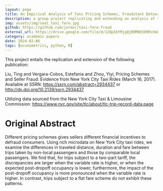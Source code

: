 ```yaml
---
layout: page
title: An Empirical Analysis of Taxi Pricing Schemes, Fraudulent Detours, and Passenger Volition
description: a group project replicating and extending an analysis of the propensities of taxi fare fraud
img: assets/img/seat_taxi_fare.jpg
github: https://github.com/jormur/taxi-fare-fraud
external_url: https://drive.google.com/file/d/12QpIbYMjgQjB9MN9309RcHoWVOE0pBwp/view?usp=sharing
category: academic papers
date: 2024-02-06
tags: [econometrics, python, R]
---
```


This project entails the replication and extension of the following publication:

Liu, Ting and Vergara-Cobos, Estefania and Zhou, Yiyi, Pricing Schemes and Seller Fraud: Evidence from New York City Taxi Rides (March 16, 2017). Available at SSRN: https://ssrn.com/abstract=2934437 or http://dx.doi.org/10.2139/ssrn.2934437

Utilizing data sourced from the New York City Taxi & Limousine Commission: https://www.nyc.gov/site/tlc/about/tlc-trip-record-data.page

# Original Abstract

Different pricing schemes gives sellers different financial incentives to defraud consumers. Using rich microdata on New York City taxi rides, we examine the differences in traveled distance, duration and fare between trips taken by non-local passengers and those by comparable local passengers. We find that, for trips subject to a two-part tariff, the discrepancies are larger when the variable rate is higher, or when the expected post-dropoff occupancy is lower; furthermore, the impact of the post-dropoff occupancy is more pronounced when the variable rate is higher. In contrast, trips subject to a flat fare scheme do not exhibit these patterns.